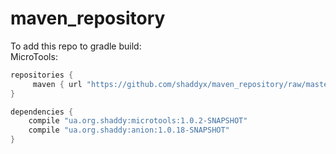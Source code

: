 # maven_repository
To add this repo to gradle build:  
MicroTools:  
```gradle
repositories {
     maven { url "https://github.com/shaddyx/maven_repository/raw/master/" }
}

dependencies {
    compile "ua.org.shaddy:microtools:1.0.2-SNAPSHOT"
    compile "ua.org.shaddy:anion:1.0.18-SNAPSHOT"
}
```

